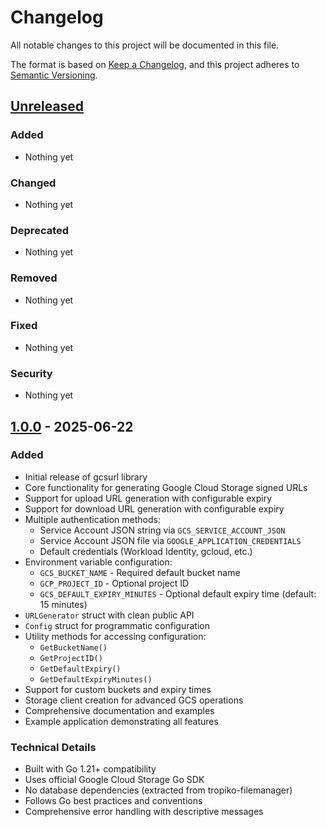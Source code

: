 # Changelog

All notable changes to this project will be documented in this file.

The format is based on [Keep a Changelog](https://keepachangelog.com/en/1.0.0/),
and this project adheres to [Semantic Versioning](https://semver.org/spec/v2.0.0.html).

## [Unreleased]

### Added
- Nothing yet

### Changed
- Nothing yet

### Deprecated
- Nothing yet

### Removed
- Nothing yet

### Fixed
- Nothing yet

### Security
- Nothing yet

## [1.0.0] - 2025-06-22

### Added
- Initial release of gcsurl library
- Core functionality for generating Google Cloud Storage signed URLs
- Support for upload URL generation with configurable expiry
- Support for download URL generation with configurable expiry
- Multiple authentication methods:
  - Service Account JSON string via `GCS_SERVICE_ACCOUNT_JSON`
  - Service Account JSON file via `GOOGLE_APPLICATION_CREDENTIALS`
  - Default credentials (Workload Identity, gcloud, etc.)
- Environment variable configuration:
  - `GCS_BUCKET_NAME` - Required default bucket name
  - `GCP_PROJECT_ID` - Optional project ID
  - `GCS_DEFAULT_EXPIRY_MINUTES` - Optional default expiry time (default: 15 minutes)
- `URLGenerator` struct with clean public API
- `Config` struct for programmatic configuration
- Utility methods for accessing configuration:
  - `GetBucketName()`
  - `GetProjectID()`
  - `GetDefaultExpiry()`
  - `GetDefaultExpiryMinutes()`
- Support for custom buckets and expiry times
- Storage client creation for advanced GCS operations
- Comprehensive documentation and examples
- Example application demonstrating all features

### Technical Details
- Built with Go 1.21+ compatibility
- Uses official Google Cloud Storage Go SDK
- No database dependencies (extracted from tropiko-filemanager)
- Follows Go best practices and conventions
- Comprehensive error handling with descriptive messages

[Unreleased]: https://github.com/jhonymendonca/gcsurl/compare/v1.0.0...HEAD
[1.0.0]: https://github.com/jhonymendonca/gcsurl/releases/tag/v1.0.0